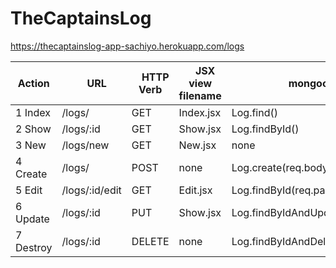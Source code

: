 # TheCaptainsLog

https://thecaptainslog-app-sachiyo.herokuapp.com/logs


Action	|　URL	|　HTTP Verb	|　JSX view filename	|　　mongoose method|　
----|----|----|----|----|----|
1	Index	| /logs/ | GET | Index.jsx | Log.find()
2	Show | /logs/:id | GET | Show.jsx | Log.findById()
3	New	| /logs/new | GET | New.jsx | none
4	Create | /logs/	| POST | none| Log.create(req.body)
5	Edit | /logs/:id/edit | GET | Edit.jsx | Log.findById(req.params.id)
6	Update | /logs/:id | PUT | Show.jsx | Log.findByIdAndUpdate(req.params.id)
7	Destroy | /logs/:id | DELETE | none | Log.findByIdAndDelete(req.params.id)
